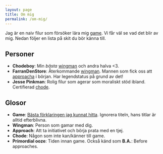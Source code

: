 ```yaml
---
layout: page
title: Om mig
permalink: /om-mig/
---
```


Jag är en naiv filur som försöker lära mig [game](#game). Vi får väl se vad det blir av mig. Nedan följer en lista på skit du bör känna till.

## Personer
- **Chodeboy**: Min *bästa* [wingman](#wingman) och andra halva <3.
- **FarranDenStore**: Återkommande [wingman](#wingman). Mannen som fick oss att [approacha](#approach) i början. Har legendstatus på grund av det!
- **Jesse Pinkman**: Rolig filur som agerar som moraliskt stöd ibland. Certifierad [chode](#chode).


## Glosor
- <a name="game"></a>**Game**: [Bästa förklaringen jag kunnat hitta](https://www.youtube.com/v/zGHigJmPac). Ignorera titeln, hans titlar är alltid efterblivna.
- <a name="wingman"></a>**Wingman**: Person som gamar med dig.
- <a name="approach"></a>**Approach**: Att ta initiativet och börja prata med en tjej.
- <a name="chode"></a>**Chode**: Någon som inte kan/känner till game.
- **Primordial ooze**: Tiden innan game. Också känd som **B.A.**: Before approaches.
